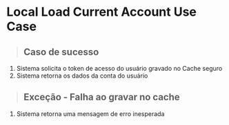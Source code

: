 # Local Load Current Account Use Case

> ## Caso de sucesso
1. Sistema solicita o token de acesso do usuário gravado no Cache seguro
2. Sistema retorna os dados da conta do usuário

> ## Exceção - Falha ao gravar no cache
1. Sistema retorna uma mensagem de erro inesperada